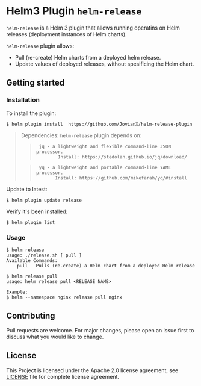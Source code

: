 # Helm3 Plugin `helm-release`
`helm-release` is a Helm 3 plugin that allows running operatins on Helm releases (deployment instances of Helm charts). 

`helm-release` plugin allows:

 * Pull (re-create) Helm charts from a deployed helm release.
 * Update values of deployed releases, without spesificing the Helm chart.

## Getting started
### Installation
To install the plugin:
```shell
$ helm plugin install  https://github.com/JovianX/helm-release-plugin
```

>
> Dependencies: `helm-release` plugin depends on:  
>>      jq - a lightweight and flexible command-line JSON processor.   
>>             Install: https://stedolan.github.io/jq/download/  
> 
>>      yq - a lightweight and portable command-line YAML processor.   
>>            Install: https://github.com/mikefarah/yq/#install
>

Update to latest:
```shell
$ helm plugin update release
```
Verify it's been installed:
```shell
$ helm plugin list
```


### Usage
```
$ helm release
usage: ./release.sh [ pull ]
Available Commands:
    pull   Pulls (re-create) a Helm chart from a deployed Helm release

$ helm release pull 
usage: helm release pull <RELEASE NAME>

Example:
$ helm --namespace nginx release pull nginx

```

## Contributing
Pull requests are welcome. For major changes, please open an issue first to discuss what you would like to change.

## License
This Project is licensed under the Apache 2.0 license agreement, see [LICENSE](https://github.com/JovianX/helm-release-plugin/blob/main/LICENSE) file for complete license agreement.